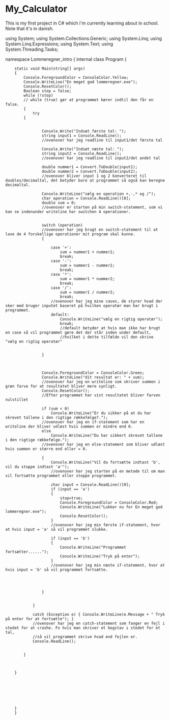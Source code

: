 # My_Calculator
This is my first project in C# which i'm currently learning about in school. Note that it's in danish.

using System;
using System.Collections.Generic;
using System.Linq;
using System.Linq.Expressions;
using System.Text;
using System.Threading.Tasks;

namespace Lommeregner_intro
{
    internal class Program
    {
        

        static void Main(string[] args)
        {
            Console.ForegroundColor = ConsoleColor.Yellow;
            Console.WriteLine("En meget god lommeregner.exe");
            Console.ResetColor();
            Boolean stop = false;
            while (!stop)
            // while (true) gør at programmet kører indtil den får en false.
            {
                try
            {


                    Console.Write("Indsæt første tal: ");
                    string input1 = Console.ReadLine();
                    //ovenover har jeg readline til input1/det første tal

                    Console.Write("Indsæt næste tal: ");
                    string input2 = Console.ReadLine();
                    //ovenover har jeg readline til input2/det andet tal

                    double nummer1 = Convert.ToDouble(input1);
                    double nummer2 = Convert.ToDouble(input2);
                    //ovenover bliver input 1 og 2 konverteret til doubles/decimaltal, det betyder bare at programmet så også kan beregne decimaltal.

                    Console.WriteLine("vælg en operation +,-,* og /");
                    char operation = Console.ReadLine()[0];
                    double sum = 0;
                    //ovenover er starten på min switch-statement, som vi kan se indenunder writeline har switchen 4 operationer.


                    switch (operation)
                    //ovenover har jeg brugt en switch-statement til at lave de 4 forskellige operationer mit program skal kunne. 
                    {

                        case '+':
                            sum = nummer1 + nummer2;
                            break;
                        case '-':
                            sum = nummer1 - nummer2;
                            break;
                        case '*':
                            sum = nummer1 * nummer2;
                            break;
                        case '/':
                            sum = nummer1 / nummer2;
                            break;
                        //ovenover har jeg mine cases, de styrer hvad der sker med bruger inputet baseret på hvilken operatør man har brugt i programmet.
                        default:
                            Console.WriteLine("vælg en rigtig operatør");
                            break;
                            //default betyder at hvis man ikke har brugt en case så vil programmet gøre det der står inden under default,
                            //hvilket i dette tilfælde vil den skrive "vælg en rigtig operatør"


                    }



                    Console.ForegroundColor = ConsoleColor.Green;
                    Console.WriteLine("dit resultat er: " + sum);
                    //ovenover har jeg en writeline som skriver summen i grøn farve for at resultatet bliver mere synligt. 
                    Console.ResetColor();
                    //Efter programmet har vist resultatet bliver farven nulstillet

                    if (sum < 0)
                        Console.WriteLine("Er du sikker på at du har skrevet tallene i den rigtige rækkefølge?.");
                    //ovenover har jeg en if-statement som har en writeline der bliver udløst hvis summen er mindre end 0.
                    else
                        Console.WriteLine("Du har sikkert skrevet tallene i den rigtige rækkefølge.");
                    //ovenover har jeg en else-statement som bliver udløst hvis summen er større end eller = 0.

                    {
                        Console.WriteLine("Vil du fortsætte indtast 'b', vil du stoppe indtast 'a'");
                        //ovenover har jeg starten på en metode til om man vil fortsætte programmet eller stoppe programmet.
                        
                        char input = Console.ReadLine()[0];
                        if (input == 'a')
                        {
                            stop=true;
                            Console.ForegroundColor = ConsoleColor.Red;
                            Console.WriteLine("Lukker nu for En meget god lommeregner.exe");
                            Console.ResetColor();
                        }
                        //ovenover har jeg min første if-statement, hvor at hvis input = 'a' så vil programmet slukke.

                        if (input == 'b')
                        {
                            Console.WriteLine("Programmet fortsætter......");
                            Console.WriteLine("Tryk på enter");
                        }
                        //ovenover har jeg min næste if-statement, hvor at hvis input = 'b' så vil programmet fortsætte.

                    


                    }


                }

                catch (Exception e) { Console.WriteLine(e.Message + " Tryk på enter for at fortsætte"); }
                //ovenover har jeg en catch-statement som fanger en fejl i stedet for at crashe. Fx hvis man skriver et bogstav i stedet for et tal,
                //så vil programmet skrive hvad end fejlen er.
                Console.ReadLine();


            }
            


        }


            




        }
        }
  



